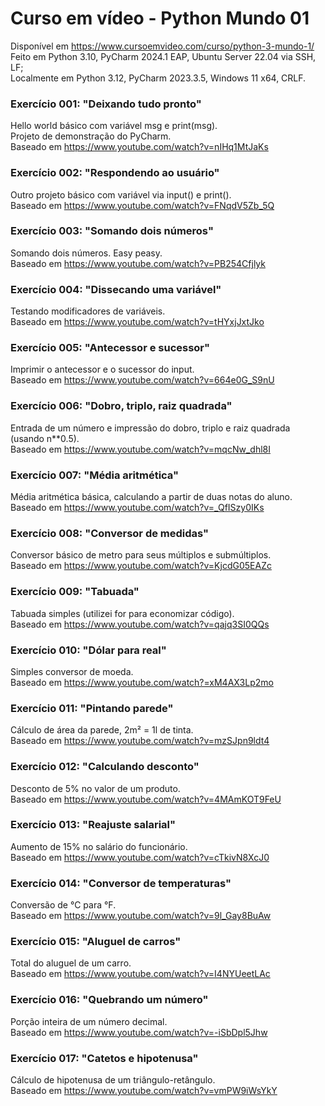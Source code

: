 # Curso em vídeo - Python Mundo 01
Disponível em https://www.cursoemvideo.com/curso/python-3-mundo-1/<br>
Feito em Python 3.10, PyCharm 2024.1 EAP, Ubuntu Server 22.04 via SSH, LF;<br>
Localmente em Python 3.12, PyCharm 2023.3.5, Windows 11 x64, CRLF.

### Exercício 001: "Deixando tudo pronto"
Hello world básico com variável msg e print(msg).<br>
Projeto de demonstração do PyCharm.<br>
Baseado em https://www.youtube.com/watch?v=nIHq1MtJaKs
### Exercício 002: "Respondendo ao usuário"
Outro projeto básico com variável via input() e print().<br>
Baseado em https://www.youtube.com/watch?v=FNqdV5Zb_5Q
### Exercício 003: "Somando dois números"
Somando dois números. Easy peasy.<br>
Baseado em https://www.youtube.com/watch?v=PB254Cfjlyk
### Exercício 004: "Dissecando uma variável"
Testando modificadores de variáveis.<br>
Baseado em https://www.youtube.com/watch?v=tHYxjJxtJko
### Exercício 005: "Antecessor e sucessor"
Imprimir o antecessor e o sucessor do input.<br>
Baseado em https://www.youtube.com/watch?v=664e0G_S9nU
### Exercício 006: "Dobro, triplo, raiz quadrada"
Entrada de um número e impressão do dobro, triplo e raiz quadrada (usando n**0.5).<br>
Baseado em https://www.youtube.com/watch?v=mqcNw_dhl8I
### Exercício 007: "Média aritmética"
Média aritmética básica, calculando a partir de duas notas do aluno.<br>
Baseado em https://www.youtube.com/watch?v=_QfISzy0IKs
### Exercício 008: "Conversor de medidas"
Conversor básico de metro para seus múltiplos e submúltiplos.<br>
Baseado em https://www.youtube.com/watch?v=KjcdG05EAZc
### Exercício 009: "Tabuada"
Tabuada simples (utilizei for para economizar código).<br>
Baseado em https://www.youtube.com/watch?v=qajq3SI0QQs
### Exercício 010: "Dólar para real"
Simples conversor de moeda.<br>
Baseado em https://www.youtube.com/watch?=xM4AX3Lp2mo
### Exercício 011: "Pintando parede"
Cálculo de área da parede, 2m² = 1l de tinta.<br>
Baseado em https://www.youtube.com/watch?v=mzSJpn9ldt4
### Exercício 012: "Calculando desconto"
Desconto de 5% no valor de um produto.<br>
Baseado em https://www.youtube.com/watch?v=4MAmKOT9FeU
### Exercício 013: "Reajuste salarial"
Aumento de 15% no salário do funcionário.<br>
Baseado em https://www.youtube.com/watch?v=cTkivN8XcJ0
### Exercício 014: "Conversor de temperaturas"
Conversão de °C para °F.<br>
Baseado em https://www.youtube.com/watch?v=9l_Gay8BuAw
### Exercício 015: "Aluguel de carros"
Total do aluguel de um carro.<br>
Baseado em https://www.youtube.com/watch?v=I4NYUeetLAc
### Exercício 016: "Quebrando um número"
Porção inteira de um número decimal.<br>
Baseado em https://www.youtube.com/watch?v=-iSbDpl5Jhw
### Exercício 017: "Catetos e hipotenusa"
Cálculo de hipotenusa de um triângulo-retângulo.<br>
Baseado em https://www.youtube.com/watch?v=vmPW9iWsYkY